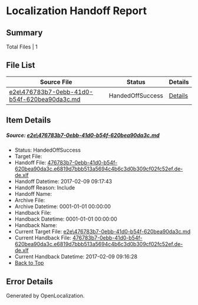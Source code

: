 # <a name='report-top'></a> Localization Handoff Report

## Summary
 Total Files | 1

## File List
 Source File | Status | Details 
 ----------- | ------ | ------- 
 [e2e\476783b7-0ebb-41d0-b54f-620bea90da3c.md](https://github.com/OpenLocalizationTestOrg/ol-test0/blob/b0697a7ef80a4f2d96021557bec1a3ed5352e123/e2e/476783b7-0ebb-41d0-b54f-620bea90da3c.md) | HandedOffSuccess | [Details](#ac0ed2bb732a5bd62fef8de5d26cd8a46f5c46ff1)

## Item Details
##### <a name='ac0ed2bb732a5bd62fef8de5d26cd8a46f5c46ff1'></a> Source: [e2e\476783b7-0ebb-41d0-b54f-620bea90da3c.md](https://github.com/OpenLocalizationTestOrg/ol-test0/blob/b0697a7ef80a4f2d96021557bec1a3ed5352e123/e2e/476783b7-0ebb-41d0-b54f-620bea90da3c.md)
* Status: HandedOffSuccess
* Target File: 
* Handoff File: [476783b7-0ebb-41d0-b54f-620bea90da3c.e6819d7bbb513a5694c4b6c3d0b309cf02fc52ef.de-de.xlf](https://github.com/OpenLocalizationTestOrg/ol-test0-handoff/blob/8470c9c05c8b9c5d07908620da76d19460b366e9/ol-handoff/OpenLocalizationTestOrg/ol-test0-dede/shujia/ht/476783b7-0ebb-41d0-b54f-620bea90da3c.e6819d7bbb513a5694c4b6c3d0b309cf02fc52ef.de-de.xlf)
* Handoff Datetime: 2017-02-09 09:17:43
* Handoff Reason: Include
* Handoff Name: 
* Archive File: 
* Archive Datetime: 0001-01-01 00:00:00
* Handback File: 
* Handback Datetime: 0001-01-01 00:00:00
* Handback Name: 
* Current Target File: [e2e\476783b7-0ebb-41d0-b54f-620bea90da3c.md](https://github.com/OpenLocalizationTestOrg/ol-test0-dede/blob/d81c525974d4fe2feb345e87d2cf115988bdd64a/e2e/476783b7-0ebb-41d0-b54f-620bea90da3c.md)
* Current Handback File: [476783b7-0ebb-41d0-b54f-620bea90da3c.e6819d7bbb513a5694c4b6c3d0b309cf02fc52ef.de-de.xlf](https://github.com/OpenLocalizationTestOrg/ol-test0-handback/blob/83a1b88a137757b98bc7ea21f629c218f04d05d7/ol-handback/OpenLocalizationTestOrg/ol-test0-dede/shujia/ht/476783b7-0ebb-41d0-b54f-620bea90da3c.e6819d7bbb513a5694c4b6c3d0b309cf02fc52ef.de-de.xlf)
* Current Handback Datetime: 2017-02-09 09:16:28
* [Back to Top](#report-top)


## Error Details

Generated by OpenLocalization.
